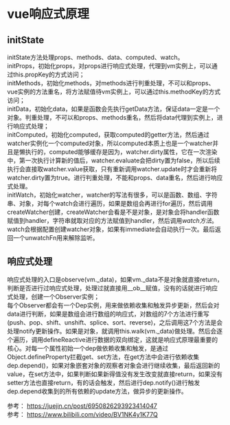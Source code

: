 # vue响应式原理

## initState

initState方法处理props、methods、data、computed、watch。  
initProps，初始化props，对props进行响应式处理，代理到vm实例上，可以通过this.propKey的方式访问；  
initMethods，初始化methods，对methods进行判重处理，不可以和props、vue实例的方法重名，将方法赋值待vm实例上，可以通过this.methodKey的方式访问；  
initData，初始化data，如果是函数会先执行getData方法，保证data一定是一个对象。判重处理，不可以和props、methods重名，然后将data代理到实例上，进行响应式处理；  
initComputed，初始化computed，获取computed的getter方法，然后通过watcher实例化一个computed对象，所以computed本质上也是一个watcher并且是懒执行的，computed能够缓存是因为，watcher.dirty属性，它在一次渲染中，第一次执行计算新的值后，watcher.evaluate会把dirty置为false，所以后续执行会直接取watcher.value获取，只有重新调用watcher.update时才会重新将watcher.dirty置为true。进行判重处理，不能和props、data重名，然后进行响应式处理。  
initWatch，初始化watcher，watcher的写法有很多，可以是函数、数组、字符串、对象，对每个watch会进行遍历，如果是数组会再进行for遍历，然后调用createWatcher创建，createWatcher会看是不是对象，是对象会将handler函数赋值到handler，字符串就取对应的方法赋值到handler，然后调用$watch方法。$watch会根据配置创建watcher对象，如果有immediate会自动执行一次。最后返回一个unwatchFn用来解除监听。  

## 响应式处理

响应式处理的入口是observe(vm._data)，如果vm._data不是对象就直接return，判断是否进行过响应式处理，处理过就直接用__ob__赋值，没有的话就进行响应式处理，创建一个Observer实例；  
每个Observer都会有一个Dep实例，用来做依赖收集和触发异步更新，然后会对data进行判断，如果是数组会进行数组的响应式，对数组的7个方法进行重写(push、pop、shift、unshift、splice、sort、reverse)，之后调用这7个方法是会处理notify更新操作。如果是对象，就调用this.walk(vm._data)做处理。然后会逐个遍历，调用defineReactive进行数据的双向绑定，这就是响应式原理最重要的核心。对每一个属性初始一个dep做依赖收集和触发，是通过Object.defineProperty拦截get、set方法，在get方法中会进行依赖收集dep.depend()，如果对象嵌套对象的观察者对象会进行继续收集，最后返回新的value，在set方法中，如果判断如果新得值没有发生改变就直接return，如果没有setter方法也直接return，有的话会触发，然后进行dep.notify()进行触发dep.depend收集到的所有依赖的update方法，做异步的更新操作。  

参考： https://juejin.cn/post/6950826293923414047  
参考： https://www.bilibili.com/video/BV1NK4y1K77Q  
